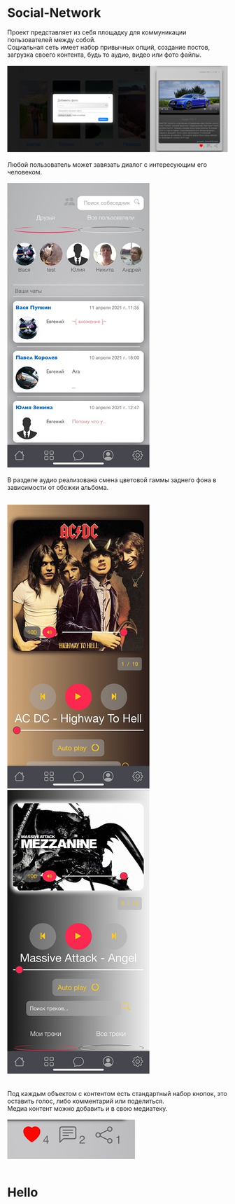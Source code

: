 # Social-Network
Проект представляет из себя площадку для коммуникации пользователей между собой.<br>
Социальная сеть имеет набор привычных опций, создание постов, загрузка своего контента, будь то аудио, видео или фото файлы.
<br>
<br>
![alt text](screenshots/добавление_фото_и_пост.png "Добавление фотографии в галлерею и пост")
<br>
<br>
Любой пользователь может завязать диалог с интересующим его человеком.
<br>
<br>
![alt text](screenshots/чат.jpg "Чат")
<br>
<br>
В разделе аудио реализована смена цветовой гаммы заднего фона в зависимости от обожки альбома.
<br>
<br>
<div><img src="screenshots/аудио1.jpg">&nbsp&nbsp&nbsp&nbsp&nbsp&nbsp&nbsp&nbsp&nbsp&nbsp&nbsp&nbsp<img src="screenshots/аудио2.jpg"></div>
<br>
<br>
Под каждым объектом с контентом есть стандартный набор кнопок, это оставить голос, либо комментарий или поделиться.<br>
Медиа контент можно добавить и в свою медиатеку.
<br>
<br>
<img src="screenshots/like_comment.jpg">
<br>
<br>
<h1>Hello</h1>
